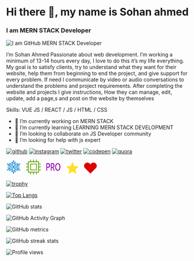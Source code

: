 # Hi there 👋, my name is Sohan ahmed
### I am  MERN STACK Developer
![I am GitHub MERN STACK Developer](https://scontent.fdac34-1.fna.fbcdn.net/v/t39.30808-6/242748110_1241721029633952_2727363069976949838_n.jpg?_nc_cat=108&ccb=1-5&_nc_sid=730e14&_nc_ohc=Rbb-fSDwM-kAX-6bjNS&_nc_ht=scontent.fdac34-1.fna&oh=1be92c0631bcaf9b9bda0718b064be06&oe=61528CB5)

I’m Sohan Ahmed Passionate about web development. I’m working a minimum of 13-14 hours every day, I love to do this it’s my life everything.
My goal is to satisfy clients, try to understand what they want for their website, help them from beginning to end the project, and give support for every problem.
If need I communicate by video or audio conversations to understand the problems and project requirements. After completing the website and projects I give instructions, How they can manage, edit, update, add a page,s and post on the website by themselves

Skills: VUE JS / REACT / JS / HTML / CSS

- 🔭 I’m currently working on MERN STACK  
- 🌱 I’m currently learning LEARNING MERN STACK DEVELOPMENT 
- 👯 I’m looking to collaborate on JS Developer community 
- 🤔 I’m looking for help with  js expert 


[<img src='https://cdn.jsdelivr.net/npm/simple-icons@3.0.1/icons/github.svg' alt='github' height='40'>](https://github.com/asohan-ahmned)  [<img src='https://cdn.jsdelivr.net/npm/simple-icons@3.0.1/icons/instagram.svg' alt='instagram' height='40'>](https://www.instagram.com/https://www.instagram.com/imsohanahmed//)  [<img src='https://cdn.jsdelivr.net/npm/simple-icons@3.0.1/icons/twitter.svg' alt='twitter' height='40'>](https://twitter.com/https://twitter.com/SohanAh26313470)  [<img src='https://cdn.jsdelivr.net/npm/simple-icons@3.0.1/icons/codepen.svg' alt='codepen' height='40'>](https://codepen.io/https://codepen.io/Asohan-ahmed)  [<img src='https://cdn.jsdelivr.net/npm/simple-icons@3.0.1/icons/quora.svg' alt='quora' height='40'>](https://www.quora.com/profile/Md-Kalil-1-1)  

<a href='https://archiveprogram.github.com/'><img src='https://raw.githubusercontent.com/acervenky/animated-github-badges/master/assets/acbadge.gif' width='40' height='40'></a> <a href='https://docs.github.com/en/developers'><img src='https://raw.githubusercontent.com/acervenky/animated-github-badges/master/assets/devbadge.gif' width='40' height='40'></a> <a href='https://github.com/pricing'><img src='https://raw.githubusercontent.com/acervenky/animated-github-badges/master/assets/pro.gif' width='40' height='40'></a> <a href='https://stars.github.com/'><img src='https://raw.githubusercontent.com/acervenky/animated-github-badges/master/assets/starbadge.gif' width='35' height='35'></a> <a href='https://docs.github.com/en/github/supporting-the-open-source-community-with-github-sponsors'><img src='https://raw.githubusercontent.com/acervenky/animated-github-badges/master/assets/sponsorbadge.gif' width='35' height='35'></a> 

[![trophy](https://github-profile-trophy.vercel.app/?username=asohan-ahmned)](https://github.com/ryo-ma/github-profile-trophy)

[![Top Langs](https://github-readme-stats.vercel.app/api/top-langs/?username=asohan-ahmned)](https://github.com/anuraghazra/github-readme-stats)

![GitHub stats](https://github-readme-stats.vercel.app/api?username=asohan-ahmned&show_icons=true&count_private=true)  

![GitHub Activity Graph](https://activity-graph.herokuapp.com/graph?username=asohan-ahmned)  

![GitHub metrics](https://metrics.lecoq.io/asohan-ahmned)  

![GitHub streak stats](https://github-readme-streak-stats.herokuapp.com/?user=asohan-ahmned)  

![Profile views](https://gpvc.arturio.dev/asohan-ahmned)  
